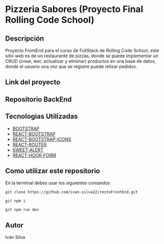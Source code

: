 # Pizzeria Sabores (Proyecto Final Rolling Code School)

## Descripción
 Proyecto FrontEnd para el curso de FullStack de Rolling Code School, este sitio web es de un restaurante de pizzas, donde se puede implementar un CRUD (crear, leer, actualizar y eliminar) productos en una base de datos, donde el usuario una vez que se registre puede relizar pedidos.

## Link del proyecto

## Repositorio BackEnd


## Tecnologias Utilizadas
 
 * [BOOTSTRAP](https://getbootstrap.com/)
 * [REACT-BOOTSTRAP](https://react-bootstrap.netlify.app/)
 * [REACT-BOOTSTRAP-ICONS](https://www.npmjs.com/package/react-bootstrap-icons)
 * [REACT-ROUTER](https://reactrouter.com/en/main)
 * [SWEET-ALERT](https://sweetalert2.github.io/)
 * [REACT-HOOK-FORM](https://react-hook-form.com/)



## Como utilizar este repositorio
 En la terminal debes usar los siguientes comandos
 ```
 git clone https://github.com/ivan-silva22/restoFrontEnd.git
 
 git npm i

 git npm run dev
 ```

## Autor

 Iván Silva

